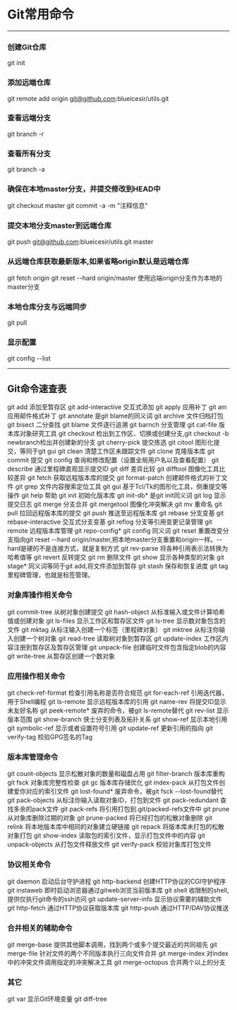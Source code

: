 # Git常用命令
---
### 创建Git仓库
git init

### 添加远端仓库
git remote add origin git@github.com:blueicesir/utils.git

### 查看远端分支
git branch -r

### 查看所有分支
git branch -a


### 确保在本地master分支，并提交修改到HEAD中
git checkout master
git commit -a -m "注释信息"

### 提交本地分支master到远端仓库
git push git@github.com:blueicesir/utils.git master

### 从远端仓库获取最新版本,如果省略origin默认是远端仓库
git fetch origin
git reset --hard origin/master 使用远端origin分支作为本地的master分支

### 本地仓库分支与远端同步
git pull


### 显示配置
git config --list

---

Git命令速查表
---
git add 添加至暂存区
git add-interactive 交互式添加
git apply 应用补丁
git am 应用邮件格式补丁
git annotate 是git blame的同义词
git archive 文件归档打包
git bisect 二分查找
git blame 文件逐行追溯
git barnch 分支管理
git cat-file 版本库对象研究工具
git checkout 检出到工作区、切换或创建分支,git checkout -b newbranch检出并创建新的分支
git cherry-pick 提交拣选
git citool 图形化提交，等同于git gui
git clean 清楚工作区未跟踪文件
git clone 克隆版本库
git commit 提交
git config 查询和修改配置（设置全局用户名以及查看配置）
git describe 通过里程碑直观显示提交ID
git diff 差异比较
git difftool 图像化工具比较差异
git fetch 获取远程版本库的提交
git format-patch 创建邮件格式的补丁文件
git grep 文件内容搜索定位工具
git gui 基于Tcl/Tk的图形化工具，侧重提交等操作
git help 帮助
git init 初始化版本库
git init-db* 是git init同义词
git log 显示提交日志
git merge 分支合并
git mergetool 图像化冲突解决
git mv 重命名
git pull 拉回远程版本库的提交
git push 推送至远程版本库
git rebase 分支变基
git rebase-interactive 交互式分支变基
git reflog 分支等引用变更记录管理
git remote 远程版本库管理
git repo-config* git config 同义词
git reset 重置改变分支指向git reset --hard origin/master,把本地master分支重置和origin一样。--hard是硬的不是连接方式，就是复制方式
git rev-parse 将各种引用表示法转换为哈希值等
git revert 反转提交
git rm 删除文件
git show 显示各种类型的对象
git stage* 同义词等同于git add,将文件添加到暂存
git stash 保存和恢复进度
git tag 里程碑管理，也就是标签管理。

### 对象库操作相关命令
git commit-tree 从树对象创建提交
git hash-object 从标准输入或文件计算哈希值或创建对象
git ls-files 显示工作区和暂存区文件
git ls-tree 显示数对象包含的文件
git mktag 从标注输入创建一个标签（里程碑对象）
git mktree 从标注你输入创建一个树对象
git read-tree 读取树对象到暂存区
git update-index 工作区内容注册到暂存区及暂存区管理
git unpack-file 创建临时文件包含指定blob的内容
git write-tree 从暂存区创建一个数对象

### 应用操作相关命令
git check-ref-format 检查引用名称是否符合规范
git for-each-ref 引用迭代器，用于Shell编程
git ls-remote 显示远程版本库的引用
git name-rev 将提交ID显示未友好名称
git peek-remote* 废弃的命令，被git ls-remote替代
git rev-list 显示版本范围
git show-branch 侠士分支列表及拓扑关系
git show-ref 显示本地引用
git symbolic-ref 显示或者设置符号引用
git update-ref 更新引用的指向
git verify-tag 校验GPG签名的Tag

### 版本库管理命令
git count-objects 显示松散对象的数量和磁盘占用
git filter-branch 版本库重构
git fsck 对象库完整性检查
git gc 版本库存储优化
git index-pack 从打包文件创建爱你对应的索引文件
git lost-found* 废弃命令，被git fsck --lost-found替代
git pack-objects 从标注你输入读取对象ID，打包到文件
git pack-redundant 查找多余的pack文件
git pack-refs 将引用打包到.git/packed-refs文件中
git prune 从对象库删除过期的对象
git prune-packed 将已经打包的松散对象删除
git relink 将本地版本库中相同的对象建立硬链接
git repack 将版本库未打包的松散对象打包
git show-index 读取包的索引文件，显示打包文件中的内容
git unpack-objects 从打包文件释放文件
git verify-pack 校验对象库打包文件

### 协议相关命令
git daemon 启动后台守护进程
git http-backend 创建HTTP协议的CGI守护程序
git instaweb 即时启动浏览器通过gitweb浏览当前版本库
git shell 收限制的shell,提供仅执行git命令的ssh访问
git update-server-info 显示协议需要的辅助文件
git http-fetch 通过HTTP协议获取版本库
git http-push 通过HTTP/DAV协议推送


### 合并相关的辅助命令
git merge-base 提供其他脚本调用，找到两个或多个提交最近的共同祖先
git merge-file 针对文件的两个不同版本执行三向文件合并
git merge-index 对index中的冲突文件调用指定的冲突解决工具
git merge-octopus 合并两个以上的分支

### 其它
git var 显示Git环境变量
git diff-tree

